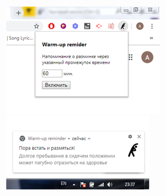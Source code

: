 ![Alt text](/screenshots/activation.png?raw=true "activation of extension")
![Alt text](/screenshots/notification.png?raw=true "window of notification")